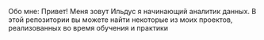 Обо мне:
Привет! Меня зовут Ильдус я начинающий аналитик данных. В этой репозитории вы можете найти некоторые из моих проектов, реализованных во время обучения и практики
